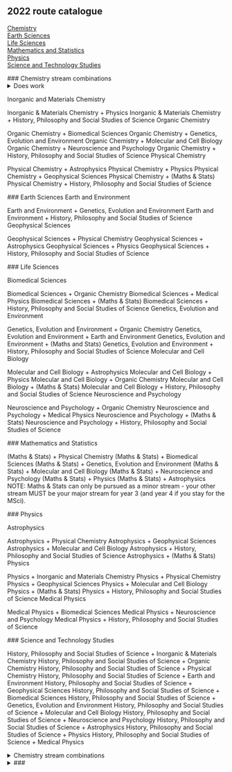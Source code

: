 ## 2022 route catalogue

[Chemistry](#CHM)  
[Earth Sciences](#GEO)  
[Life Sciences](#FLS)  
[Mathematics and Statistics](#MAS)  
[Physics](#PHY)  
[Science and Technology Studies](#STS)  

<div id="CHM"></div>
### Chemistry stream combinations
<details><summary>Does work</summary>
[hi](https://hello.ca) 
</details>

Inorganic and Materials Chemistry

Inorganic & Materials Chemistry + Physics
Inorganic & Materials Chemistry + History, Philosophy and Social Studies of Science
Organic Chemistry

Organic Chemistry + Biomedical Sciences
Organic Chemistry + Genetics, Evolution and Environment
Organic Chemistry + Molecular and Cell Biology
Organic Chemistry + Neuroscience and Psychology
Organic Chemistry + History, Philosophy and Social Studies of Science
Physical Chemistry

Physical Chemistry + Astrophysics
Physical Chemistry + Physics
Physical Chemistry + Geophysical Sciences
Physical Chemistry + (Maths & Stats)
Physical Chemistry + History, Philosophy and Social Studies of Science

<div id="GEO"></div>
### Earth Sciences
Earth and Environment

Earth and Environment + Genetics, Evolution and Environment
Earth and Environment + History, Philosophy and Social Studies of Science
Geophysical Sciences

Geophysical Sciences + Physical Chemistry
Geophysical Sciences + Astrophysics
Geophysical Sciences + Physics
Geophysical Sciences + History, Philosophy and Social Studies of Science

<div id="FLS"></div>
### Life Sciences

Biomedical Sciences

Biomedical Sciences + Organic Chemistry
Biomedical Sciences + Medical Physics
Biomedical Sciences + (Maths & Stats)
Biomedical Sciences + History, Philosophy and Social Studies of Science
Genetics, Evolution and Environment

Genetics, Evolution and Environment + Organic Chemistry
Genetics, Evolution and Environment + Earth and Environment
Genetics, Evolution and Environment + (Maths and Stats)
Genetics, Evolution and Environment + History, Philosophy and Social Studies of Science
Molecular and Cell Biology

Molecular and Cell Biology + Astrophysics
Molecular and Cell Biology + Physics
Molecular and Cell Biology + Organic Chemistry
Molecular and Cell Biology + (Maths & Stats)
Molecular and Cell Biology + History, Philosophy and Social Studies of Science
Neuroscience and Psychology

Neuroscience and Psychology + Organic Chemistry
Neuroscience and Psychology + Medical Physics
Neuroscience and Psychology + (Maths & Stats)
Neuroscience and Psychology + History, Philosophy and Social Studies of Science

<div id="MAS"></div>
### Mathematics and Statistics

(Maths & Stats) + Physical Chemistry
(Maths & Stats) + Biomedical Sciences
(Maths & Stats) + Genetics, Evolution and Environment
(Maths & Stats) + Molecular and Cell Biology
(Maths & Stats) + Neuroscience and Psychology
(Maths & Stats) + Physics
(Maths & Stats) + Astrophysics
NOTE: Maths & Stats can only be pursued as a minor stream - your other stream MUST be your major stream for year 3 (and year 4 if you stay for the MSci).

<div id="PHY"></div>
### Physics

Astrophysics

Astrophysics + Physical Chemistry
Astrophysics + Geophysical Sciences
Astrophysics + Molecular and Cell Biology
Astrophysics + History, Philosophy and Social Studies of Science
Astrophysics + (Maths & Stats)
Physics

Physics + Inorganic and Materials Chemistry
Physics + Physical Chemistry
Physics + Geophysical Sciences
Physics + Molecular and Cell Biology
Physics + (Maths & Stats)
Physics + History, Philosophy and Social Studies of Science
Medical Physics

Medical Physics + Biomedical Sciences
Medical Physics + Neuroscience and Psychology
Medical Physics + History, Philosophy and Social Studies of Science

<div id="STS"></div>
### Science and Technology Studies

History, Philosophy and Social Studies of Science + Inorganic & Materials Chemistry
History, Philosophy and Social Studies of Science + Organic Chemistry
History, Philosophy and Social Studies of Science + Physical Chemistry
History, Philosophy and Social Studies of Science + Earth and Environment
History, Philosophy and Social Studies of Science + Geophysical Sciences
History, Philosophy and Social Studies of Science + Biomedical Sciences
History, Philosophy and Social Studies of Science + Genetics, Evolution and Environment
History, Philosophy and Social Studies of Science + Molecular and Cell Biology
History, Philosophy and Social Studies of Science + Neuroscience and Psychology
History, Philosophy and Social Studies of Science + Astrophysics
History, Philosophy and Social Studies of Science + Physics
History, Philosophy and Social Studies of Science + Medical Physics 


<details>
  <summary>Chemistry stream combinations</summary>
  Your content here...  
  
  > markup like blockquotes should even work on github!  
  
  more content here...
</details>

<details>
  <summary>###</summary>
  Your content here...
  > markup like blockquote's should even work on github!
  more content here...
</details>
